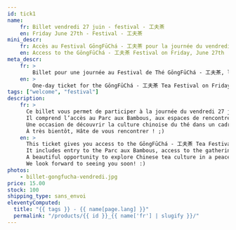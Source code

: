 ```yaml
---
id: tick1
name:
    fr: Billet vendredi 27 juin - festival - 工夫茶
    en: Friday June 27th - Festival - 工夫茶
mini_descr:
    fr: Accès au Festival GōngFūChá - 工夫茶 pour la journée du vendredi 27 juin
    en: Access to the GōngFūChá - 工夫茶 Festival on Friday, June 27th
meta_descr:
    fr: >
        Billet pour une journée au Festival de Thé GōngFūChá - 工夫茶, le vendredi 27 juin. Donne accès au parc, aux animations, aux personnes exposantes et aux intervenantes.
    en: >
        One-day ticket for the GōngFūChá - 工夫茶 Tea Festival on Friday, June 27th. Includes access to the park, activities, exhibitors and guest presenters.
tags: ["welcome", "festival"]
description: 
    fr: >
      Ce billet vous permet de participer à la journée du vendredi 27 juin au Festival de Thé GōngFūChá - 工夫茶.  
      Il comprend l’accès au Parc aux Bambous, aux espaces de rencontres, aux concerts, démonstrations et ateliers (en libre accès), ainsi qu’aux personnes exposantes et intervenantes.  
      Une occasion de découvrir la culture chinoise du thé dans un cadre exceptionnel et apaisant.  
      À très bientôt, Hâte de vous rencontrer ! ;)
    en: >
      This ticket gives you access to the GōngFūChá - 工夫茶 Tea Festival on Friday, June 27th.  
      It includes entry to the Parc aux Bambous, access to the gathering spaces, concerts, open-access workshops and performances, as well as to the exhibitors and guest presenters.  
      A beautiful opportunity to explore Chinese tea culture in a peaceful and inspiring setting.  
      We look forward to seeing you soon! :)
photos:
    - billet-gongfucha-vendredi.jpg
price: 15.00
stock: 100
shipping_type: sans_envoi
eleventyComputed:
  title: "{{ tags }} - {{ name[page.lang] }}"
  permalink: "/products/{{ id }}_{{ name['fr'] | slugify }}/"
---
```

